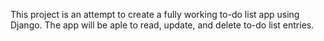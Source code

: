 This project is an attempt to create a fully working to-do list app using Django.
The app will be aple to read, update, and delete to-do list entries.